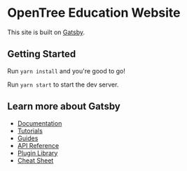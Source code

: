 # OpenTree Education Website

This site is built on [Gatsby](https://www.gatsbyjs.com/).

## Getting Started

Run `yarn install` and you're good to go!

Run `yarn start` to start the dev server.

## Learn more about Gatsby

- [Documentation](https://www.gatsbyjs.com/docs/)
- [Tutorials](https://www.gatsbyjs.com/tutorial/)
- [Guides](https://www.gatsbyjs.com/tutorial/)
- [API Reference](https://www.gatsbyjs.com/docs/api-reference/)
- [Plugin Library](https://www.gatsbyjs.com/plugins/)
- [Cheat Sheet](https://www.gatsbyjs.com/docs/cheat-sheet/)
